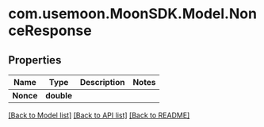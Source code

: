 # com.usemoon.MoonSDK.Model.NonceResponse

## Properties

Name | Type | Description | Notes
------------ | ------------- | ------------- | -------------
**Nonce** | **double** |  | 

[[Back to Model list]](../README.md#documentation-for-models) [[Back to API list]](../README.md#documentation-for-api-endpoints) [[Back to README]](../README.md)

